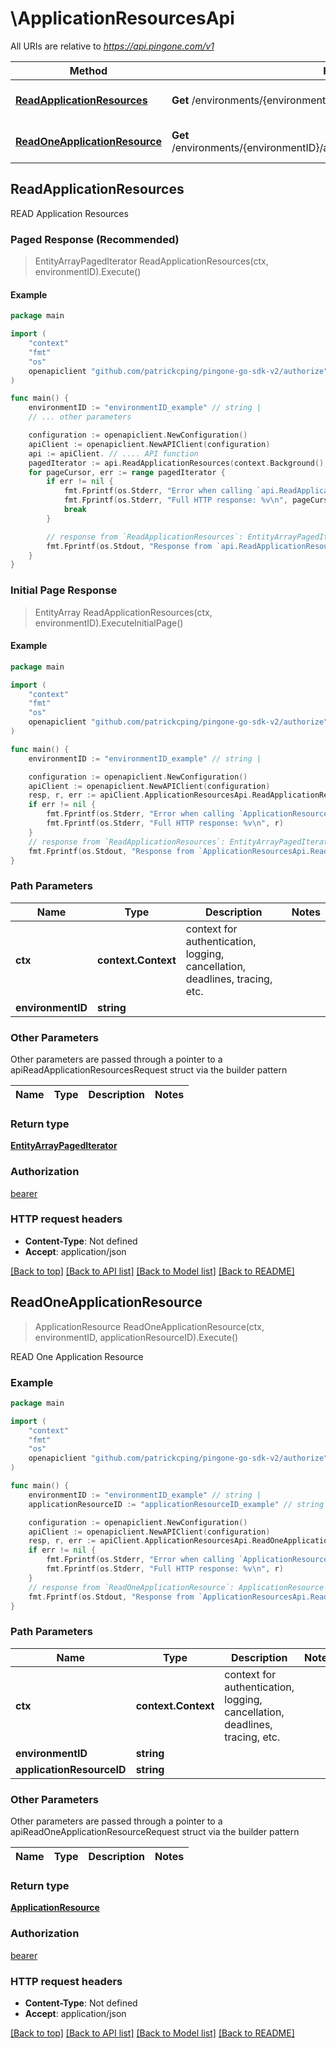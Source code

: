 # \ApplicationResourcesApi

All URIs are relative to *https://api.pingone.com/v1*

Method | HTTP request | Description
------------- | ------------- | -------------
[**ReadApplicationResources**](ApplicationResourcesApi.md#ReadApplicationResources) | **Get** /environments/{environmentID}/applicationResources | READ Application Resources
[**ReadOneApplicationResource**](ApplicationResourcesApi.md#ReadOneApplicationResource) | **Get** /environments/{environmentID}/applicationResources/{applicationResourceID} | READ One Application Resource



## ReadApplicationResources

READ Application Resources

### Paged Response (Recommended)

> EntityArrayPagedIterator ReadApplicationResources(ctx, environmentID).Execute()

#### Example

```go
package main

import (
    "context"
    "fmt"
    "os"
    openapiclient "github.com/patrickcping/pingone-go-sdk-v2/authorize"
)

func main() {
    environmentID := "environmentID_example" // string | 
	// ... other parameters

    configuration := openapiclient.NewConfiguration()
    apiClient := openapiclient.NewAPIClient(configuration)
	api := apiClient. // .... API function
    pagedIterator := api.ReadApplicationResources(context.Background(), environmentID, /* ... other parameters */).Execute()
	for pageCursor, err := range pagedIterator {
		if err != nil {
			fmt.Fprintf(os.Stderr, "Error when calling `api.ReadApplicationResources``: %v\n", err)
			fmt.Fprintf(os.Stderr, "Full HTTP response: %v\n", pageCursor.HTTPResponse)
			break
		}

		// response from `ReadApplicationResources`: EntityArrayPagedIterator
		fmt.Fprintf(os.Stdout, "Response from `api.ReadApplicationResources`: %v\n", pageCursor.EntityArray)
	}
}
```

### Initial Page Response

> EntityArray ReadApplicationResources(ctx, environmentID).ExecuteInitialPage()

#### Example

```go
package main

import (
	"context"
	"fmt"
	"os"
	openapiclient "github.com/patrickcping/pingone-go-sdk-v2/authorize"
)

func main() {
	environmentID := "environmentID_example" // string | 

	configuration := openapiclient.NewConfiguration()
	apiClient := openapiclient.NewAPIClient(configuration)
	resp, r, err := apiClient.ApplicationResourcesApi.ReadApplicationResources(context.Background(), environmentID).Execute()
	if err != nil {
		fmt.Fprintf(os.Stderr, "Error when calling `ApplicationResourcesApi.ReadApplicationResources``: %v\n", err)
		fmt.Fprintf(os.Stderr, "Full HTTP response: %v\n", r)
	}
	// response from `ReadApplicationResources`: EntityArrayPagedIterator
	fmt.Fprintf(os.Stdout, "Response from `ApplicationResourcesApi.ReadApplicationResources`: %v\n", resp)
}
```

### Path Parameters


Name | Type | Description  | Notes
------------- | ------------- | ------------- | -------------
**ctx** | **context.Context** | context for authentication, logging, cancellation, deadlines, tracing, etc.
**environmentID** | **string** |  | 

### Other Parameters

Other parameters are passed through a pointer to a apiReadApplicationResourcesRequest struct via the builder pattern


Name | Type | Description  | Notes
------------- | ------------- | ------------- | -------------


### Return type

[**EntityArrayPagedIterator**](EntityArrayPagedIterator.md)

### Authorization

[bearer](../README.md#bearer)

### HTTP request headers

- **Content-Type**: Not defined
- **Accept**: application/json

[[Back to top]](#) [[Back to API list]](../README.md#documentation-for-api-endpoints)
[[Back to Model list]](../README.md#documentation-for-models)
[[Back to README]](../README.md)


## ReadOneApplicationResource

> ApplicationResource ReadOneApplicationResource(ctx, environmentID, applicationResourceID).Execute()

READ One Application Resource

### Example

```go
package main

import (
	"context"
	"fmt"
	"os"
	openapiclient "github.com/patrickcping/pingone-go-sdk-v2/authorize"
)

func main() {
	environmentID := "environmentID_example" // string | 
	applicationResourceID := "applicationResourceID_example" // string | 

	configuration := openapiclient.NewConfiguration()
	apiClient := openapiclient.NewAPIClient(configuration)
	resp, r, err := apiClient.ApplicationResourcesApi.ReadOneApplicationResource(context.Background(), environmentID, applicationResourceID).Execute()
	if err != nil {
		fmt.Fprintf(os.Stderr, "Error when calling `ApplicationResourcesApi.ReadOneApplicationResource``: %v\n", err)
		fmt.Fprintf(os.Stderr, "Full HTTP response: %v\n", r)
	}
	// response from `ReadOneApplicationResource`: ApplicationResource
	fmt.Fprintf(os.Stdout, "Response from `ApplicationResourcesApi.ReadOneApplicationResource`: %v\n", resp)
}
```

### Path Parameters


Name | Type | Description  | Notes
------------- | ------------- | ------------- | -------------
**ctx** | **context.Context** | context for authentication, logging, cancellation, deadlines, tracing, etc.
**environmentID** | **string** |  | 
**applicationResourceID** | **string** |  | 

### Other Parameters

Other parameters are passed through a pointer to a apiReadOneApplicationResourceRequest struct via the builder pattern


Name | Type | Description  | Notes
------------- | ------------- | ------------- | -------------



### Return type

[**ApplicationResource**](ApplicationResource.md)

### Authorization

[bearer](../README.md#bearer)

### HTTP request headers

- **Content-Type**: Not defined
- **Accept**: application/json

[[Back to top]](#) [[Back to API list]](../README.md#documentation-for-api-endpoints)
[[Back to Model list]](../README.md#documentation-for-models)
[[Back to README]](../README.md)

